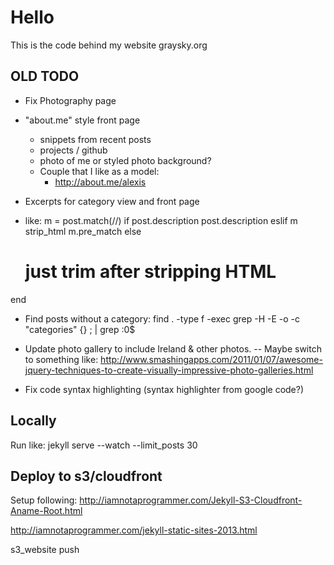 # Hello

This is the code behind my website graysky.org

## OLD TODO
- Fix Photography page

- "about.me" style front page
	- snippets from recent posts
	- projects / github
	- photo of me or styled photo background?
	- Couple that I like as a model:
		- http://about.me/alexis
- Excerpts for category view and front page
- like:
m = post.match(/<!--SNIPPET-->/)
if post.description
	post.description
eslif m
  strip_html m.pre_match
else
  # just trim after stripping HTML
end

- Find posts without a category:
find .  -type f -exec  grep  -H -E -o -c  "categories"  {} \; | grep :0\$

- Update photo gallery to include Ireland & other photos.
-- Maybe switch to something like: http://www.smashingapps.com/2011/01/07/awesome-jquery-techniques-to-create-visually-impressive-photo-galleries.html

- Fix code syntax highlighting (syntax highlighter from google code?)

## Locally

Run like: jekyll serve --watch --limit_posts 30

## Deploy to s3/cloudfront

Setup following: http://iamnotaprogrammer.com/Jekyll-S3-Cloudfront-Aname-Root.html

http://iamnotaprogrammer.com/jekyll-static-sites-2013.html

s3_website push

